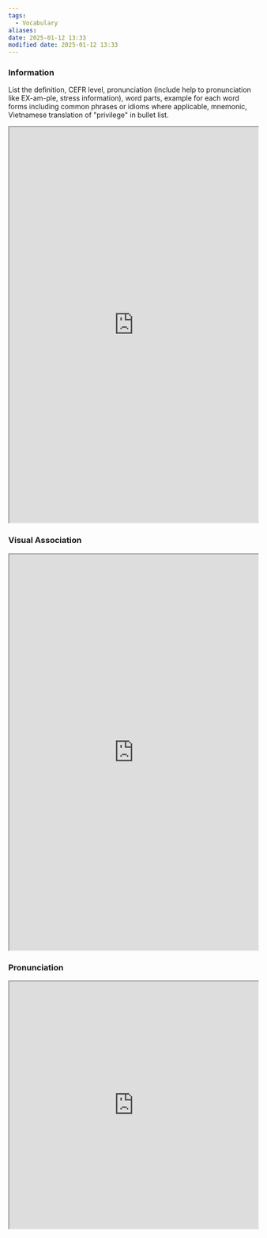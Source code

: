 ```yaml
---
tags:
  - Vocabulary
aliases:
date: 2025-01-12 13:33
modified date: 2025-01-12 13:33
---
```

### Information

List the definition, CEFR level, pronunciation (include help to pronunciation like EX-am-ple, stress information), word parts, example for each word forms including common phrases or idioms where applicable, mnemonic, Vietnamese translation of "privilege" in bullet list.

<iframe
    height="800"
    width="100%"
    style="padding: 0; margin: 0;"
    src="https://www.perplexity.ai">
</iframe>

### Visual Association

<iframe
    height="800"
    width="100%"
    style="padding: 0; margin: 0;"
    src="https://www.google.com/search?tbm=isch&q=privilege">
</iframe>

### Pronunciation

<iframe
    height="500"
    width="100%"
    style="padding: 0; margin: 0;"
    src="https://www.google.com/search?q=how+to+pronounce+privilege&hl=en">
</iframe>